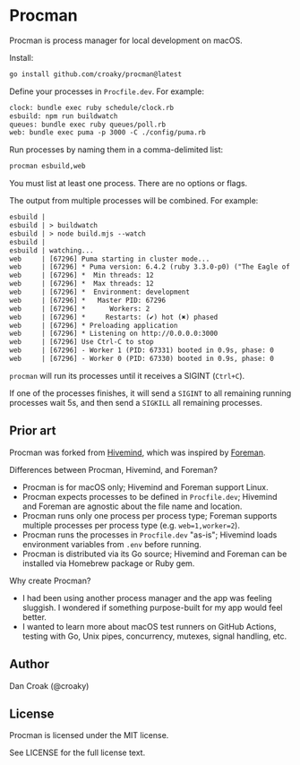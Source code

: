 # Procman

Procman is process manager for local development on macOS.

Install:

```bash
go install github.com/croaky/procman@latest
```

Define your processes in `Procfile.dev`. For example:

```txt
clock: bundle exec ruby schedule/clock.rb
esbuild: npm run buildwatch
queues: bundle exec ruby queues/poll.rb
web: bundle exec puma -p 3000 -C ./config/puma.rb
```

Run processes by naming them in a comma-delimited list:

```bash
procman esbuild,web
```

You must list at least one process.
There are no options or flags.

The output from multiple processes will be combined. For example:

```txt
esbuild |
esbuild | > buildwatch
esbuild | > node build.mjs --watch
esbuild |
esbuild | watching...
web     | [67296] Puma starting in cluster mode...
web     | [67296] * Puma version: 6.4.2 (ruby 3.3.0-p0) ("The Eagle of Durango")
web     | [67296] *  Min threads: 12
web     | [67296] *  Max threads: 12
web     | [67296] *  Environment: development
web     | [67296] *   Master PID: 67296
web     | [67296] *      Workers: 2
web     | [67296] *     Restarts: (✔) hot (✖) phased
web     | [67296] * Preloading application
web     | [67296] * Listening on http://0.0.0.0:3000
web     | [67296] Use Ctrl-C to stop
web     | [67296] - Worker 1 (PID: 67331) booted in 0.9s, phase: 0
web     | [67296] - Worker 0 (PID: 67330) booted in 0.9s, phase: 0
```

`procman` will run its processes until it receives a SIGINT (`Ctrl+C`).

If one of the processes finishes, it will send a `SIGINT` to all remaining
running processes wait 5s, and then send a `SIGKILL` all remaining processes.

## Prior art

Procman was
forked from [Hivemind](https://github.com/DarthSim/hivemind),
which was inspired by [Foreman](https://github.com/ddollar/foreman).

Differences between Procman, Hivemind, and Foreman?

- Procman is for macOS only;
  Hivemind and Foreman support Linux.
- Procman expects processes to be defined in `Procfile.dev`;
  Hivemind and Foreman are agnostic about the file name and location.
- Procman runs only one process per process type;
  Foreman supports multiple processes per process type (e.g. `web=1,worker=2`).
- Procman runs the processes in `Procfile.dev` "as-is";
  Hivemind loads environment variables from `.env` before running.
- Procman is distributed via its Go source;
  Hivemind and Foreman can be installed via Homebrew package or Ruby gem.

Why create Procman?

- I had been using another process manager and the app was feeling sluggish.
  I wondered if something purpose-built for my app would feel better.
- I wanted to learn more about macOS test runners on GitHub Actions,
  testing with Go, Unix pipes, concurrency, mutexes, signal handling, etc.

## Author

Dan Croak (@croaky)

## License

Procman is licensed under the MIT license.

See LICENSE for the full license text.
